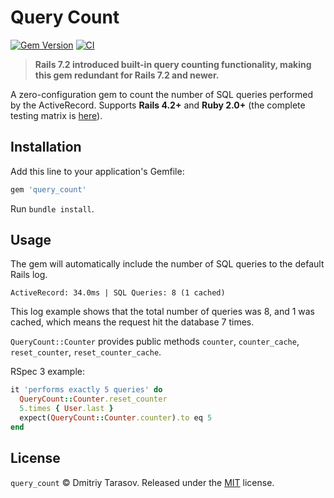 # Query Count

[![Gem Version](https://badge.fury.io/rb/query_count.svg)](https://badge.fury.io/rb/query_count)
[![CI](https://github.com/rubysamurai/query_count/workflows/CI/badge.svg)](https://github.com/rubysamurai/query_count/actions?query=workflow%3ACI)

> **Rails 7.2 introduced built-in query counting functionality, making this gem redundant for Rails 7.2 and newer.**

A zero-configuration gem to count the number of SQL queries performed by the ActiveRecord.
Supports **Rails 4.2+** and **Ruby 2.0+** (the complete testing matrix is [here](.github/workflows/ci.yml)).

## Installation

Add this line to your application's Gemfile:

```ruby
gem 'query_count'
```

Run `bundle install`.

## Usage

The gem will automatically include the number of SQL queries to the default Rails log.

```
ActiveRecord: 34.0ms | SQL Queries: 8 (1 cached)
```

This log example shows that the total number of queries was 8, and 1 was cached, which means the request hit the database 7 times.

`QueryCount::Counter` provides public methods `counter`, `counter_cache`, `reset_counter`, `reset_counter_cache`.

RSpec 3 example:

```ruby
it 'performs exactly 5 queries' do
  QueryCount::Counter.reset_counter
  5.times { User.last }
  expect(QueryCount::Counter.counter).to eq 5
end
```

## License

`query_count` © Dmitriy Tarasov. Released under the [MIT](LICENSE.txt) license.
